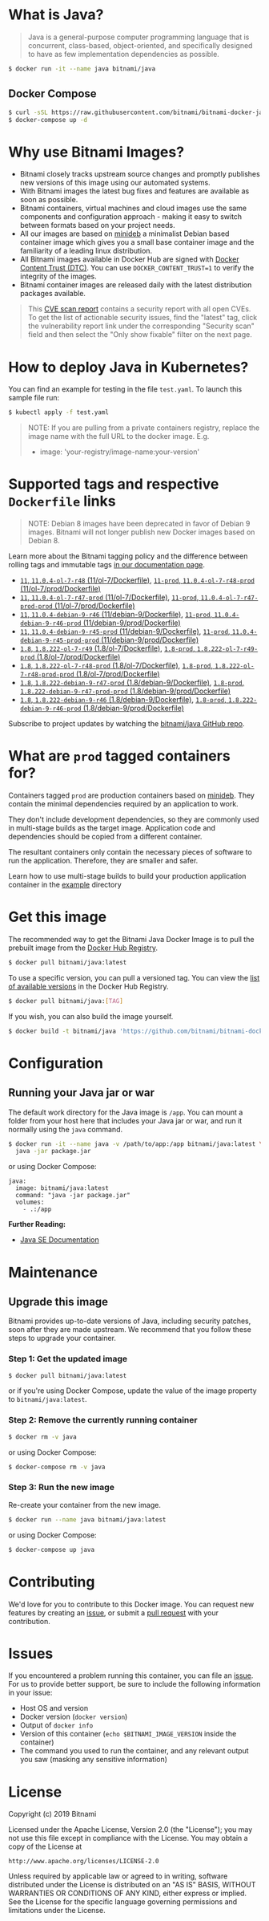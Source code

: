 # What is Java?

> Java is a general-purpose computer programming language that is concurrent, class-based, object-oriented, and specifically designed to have as few implementation dependencies as possible.

```bash
$ docker run -it --name java bitnami/java
```

## Docker Compose

```bash
$ curl -sSL https://raw.githubusercontent.com/bitnami/bitnami-docker-java/master/docker-compose.yml > docker-compose.yml
$ docker-compose up -d
```

# Why use Bitnami Images?

* Bitnami closely tracks upstream source changes and promptly publishes new versions of this image using our automated systems.
* With Bitnami images the latest bug fixes and features are available as soon as possible.
* Bitnami containers, virtual machines and cloud images use the same components and configuration approach - making it easy to switch between formats based on your project needs.
* All our images are based on [minideb](https://github.com/bitnami/minideb) a minimalist Debian based container image which gives you a small base container image and the familiarity of a leading linux distribution.
* All Bitnami images available in Docker Hub are signed with [Docker Content Trust (DTC)](https://docs.docker.com/engine/security/trust/content_trust/). You can use `DOCKER_CONTENT_TRUST=1` to verify the integrity of the images.
* Bitnami container images are released daily with the latest distribution packages available.


> This [CVE scan report](https://quay.io/repository/bitnami/java?tab=tags) contains a security report with all open CVEs. To get the list of actionable security issues, find the "latest" tag, click the vulnerability report link under the corresponding "Security scan" field and then select the "Only show fixable" filter on the next page.

# How to deploy Java in Kubernetes?

You can find an example for testing in the file `test.yaml`. To launch this sample file run:

```bash
$ kubectl apply -f test.yaml
```

> NOTE: If you are pulling from a private containers registry, replace the image name with the full URL to the docker image. E.g.
>
> - image: 'your-registry/image-name:your-version'

# Supported tags and respective `Dockerfile` links

> NOTE: Debian 8 images have been deprecated in favor of Debian 9 images. Bitnami will not longer publish new Docker images based on Debian 8.

Learn more about the Bitnami tagging policy and the difference between rolling tags and immutable tags [in our documentation page](https://docs.bitnami.com/containers/how-to/understand-rolling-tags-containers/).


- [`11`, `11.0.4-ol-7-r48` (11/ol-7/Dockerfile)](https://github.com/bitnami/bitnami-docker-java/blob/11.0.4-ol-7-r48/11/ol-7/Dockerfile), [`11-prod`, `11.0.4-ol-7-r48-prod` (11/ol-7/prod/Dockerfile)](https://github.com/bitnami/bitnami-docker-java/blob/11.0.4-ol-7-r48/11/ol-7/prod/Dockerfile)
- [`11`, `11.0.4-ol-7-r47-prod` (11/ol-7/Dockerfile)](https://github.com/bitnami/bitnami-docker-java/blob/11.0.4-ol-7-r47-prod/11/ol-7/Dockerfile), [`11-prod`, `11.0.4-ol-7-r47-prod-prod` (11/ol-7/prod/Dockerfile)](https://github.com/bitnami/bitnami-docker-java/blob/11.0.4-ol-7-r47-prod/11/ol-7/prod/Dockerfile)
- [`11`, `11.0.4-debian-9-r46` (11/debian-9/Dockerfile)](https://github.com/bitnami/bitnami-docker-java/blob/11.0.4-debian-9-r46/11/debian-9/Dockerfile), [`11-prod`, `11.0.4-debian-9-r46-prod` (11/debian-9/prod/Dockerfile)](https://github.com/bitnami/bitnami-docker-java/blob/11.0.4-debian-9-r46/11/debian-9/prod/Dockerfile)
- [`11`, `11.0.4-debian-9-r45-prod` (11/debian-9/Dockerfile)](https://github.com/bitnami/bitnami-docker-java/blob/11.0.4-debian-9-r45-prod/11/debian-9/Dockerfile), [`11-prod`, `11.0.4-debian-9-r45-prod-prod` (11/debian-9/prod/Dockerfile)](https://github.com/bitnami/bitnami-docker-java/blob/11.0.4-debian-9-r45-prod/11/debian-9/prod/Dockerfile)
- [`1.8`, `1.8.222-ol-7-r49` (1.8/ol-7/Dockerfile)](https://github.com/bitnami/bitnami-docker-java/blob/1.8.222-ol-7-r49/1.8/ol-7/Dockerfile), [`1.8-prod`, `1.8.222-ol-7-r49-prod` (1.8/ol-7/prod/Dockerfile)](https://github.com/bitnami/bitnami-docker-java/blob/1.8.222-ol-7-r49/1.8/ol-7/prod/Dockerfile)
- [`1.8`, `1.8.222-ol-7-r48-prod` (1.8/ol-7/Dockerfile)](https://github.com/bitnami/bitnami-docker-java/blob/1.8.222-ol-7-r48-prod/1.8/ol-7/Dockerfile), [`1.8-prod`, `1.8.222-ol-7-r48-prod-prod` (1.8/ol-7/prod/Dockerfile)](https://github.com/bitnami/bitnami-docker-java/blob/1.8.222-ol-7-r48-prod/1.8/ol-7/prod/Dockerfile)
- [`1.8`, `1.8.222-debian-9-r47-prod` (1.8/debian-9/Dockerfile)](https://github.com/bitnami/bitnami-docker-java/blob/1.8.222-debian-9-r47-prod/1.8/debian-9/Dockerfile), [`1.8-prod`, `1.8.222-debian-9-r47-prod-prod` (1.8/debian-9/prod/Dockerfile)](https://github.com/bitnami/bitnami-docker-java/blob/1.8.222-debian-9-r47-prod/1.8/debian-9/prod/Dockerfile)
- [`1.8`, `1.8.222-debian-9-r46` (1.8/debian-9/Dockerfile)](https://github.com/bitnami/bitnami-docker-java/blob/1.8.222-debian-9-r46/1.8/debian-9/Dockerfile), [`1.8-prod`, `1.8.222-debian-9-r46-prod` (1.8/debian-9/prod/Dockerfile)](https://github.com/bitnami/bitnami-docker-java/blob/1.8.222-debian-9-r46/1.8/debian-9/prod/Dockerfile)

Subscribe to project updates by watching the [bitnami/java GitHub repo](https://github.com/bitnami/bitnami-docker-java).

# What are `prod` tagged containers for?

Containers tagged `prod` are production containers based on [minideb](https://github.com/bitnami/minideb). They contain the minimal dependencies required by an application to work.

They don't include development dependencies, so they are commonly used in multi-stage builds as the target image. Application code and dependencies should be copied from a different container.

The resultant containers only contain the necessary pieces of software to run the application. Therefore, they are smaller and safer.

Learn how to use multi-stage builds to build your production application container in the [example](/example) directory

# Get this image

The recommended way to get the Bitnami Java Docker Image is to pull the prebuilt image from the [Docker Hub Registry](https://hub.docker.com/r/bitnami/java).

```bash
$ docker pull bitnami/java:latest
```

To use a specific version, you can pull a versioned tag. You can view the [list of available versions](https://hub.docker.com/r/bitnami/java/tags/) in the Docker Hub Registry.

```bash
$ docker pull bitnami/java:[TAG]
```

If you wish, you can also build the image yourself.

```bash
$ docker build -t bitnami/java 'https://github.com/bitnami/bitnami-docker-java.git#master:1.8/debian-9'
```

# Configuration

## Running your Java jar or war

The default work directory for the Java image is `/app`. You can mount a folder from your host here that includes your Java jar or war, and run it normally using the `java` command.

```bash
$ docker run -it --name java -v /path/to/app:/app bitnami/java:latest \
  java -jar package.jar
```

or using Docker Compose:

```
java:
  image: bitnami/java:latest
  command: "java -jar package.jar"
  volumes:
    - .:/app
```

**Further Reading:**

  - [Java SE Documentation](https://docs.oracle.com/javase/8/docs/api/)

# Maintenance

## Upgrade this image

Bitnami provides up-to-date versions of Java, including security patches, soon after they are made upstream. We recommend that you follow these steps to upgrade your container.

### Step 1: Get the updated image

```bash
$ docker pull bitnami/java:latest
```

or if you're using Docker Compose, update the value of the image property to `bitnami/java:latest`.

### Step 2: Remove the currently running container

```bash
$ docker rm -v java
```

or using Docker Compose:

```bash
$ docker-compose rm -v java
```

### Step 3: Run the new image

Re-create your container from the new image.

```bash
$ docker run --name java bitnami/java:latest
```

or using Docker Compose:

```bash
$ docker-compose up java
```

# Contributing

We'd love for you to contribute to this Docker image. You can request new features by creating an [issue](https://github.com/bitnami/bitnami-docker-java/issues), or submit a [pull request](https://github.com/bitnami/bitnami-docker-java/pulls) with your contribution.

# Issues

If you encountered a problem running this container, you can file an [issue](https://github.com/bitnami/bitnami-docker-java/issues). For us to provide better support, be sure to include the following information in your issue:

- Host OS and version
- Docker version (`docker version`)
- Output of `docker info`
- Version of this container (`echo $BITNAMI_IMAGE_VERSION` inside the container)
- The command you used to run the container, and any relevant output you saw (masking any sensitive
information)

# License

Copyright (c) 2019 Bitnami

Licensed under the Apache License, Version 2.0 (the "License");
you may not use this file except in compliance with the License.
You may obtain a copy of the License at

    http://www.apache.org/licenses/LICENSE-2.0

Unless required by applicable law or agreed to in writing, software
distributed under the License is distributed on an "AS IS" BASIS,
WITHOUT WARRANTIES OR CONDITIONS OF ANY KIND, either express or implied.
See the License for the specific language governing permissions and
limitations under the License.
